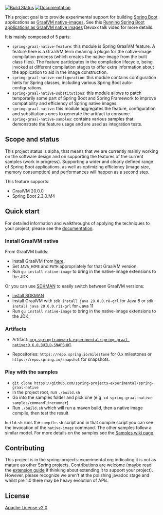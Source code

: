 [![Build Status](https://ci.spring.io/api/v1/teams/spring-graal-native/pipelines/spring-graal-native/badge)](https://ci.spring.io/teams/spring-graal-native/pipelines/spring-graal-native) [![Documentation](https://img.shields.io/badge/documentation-blue.svg)](https://repo.spring.io/libs-snapshot-local/org/springframework/experimental/spring-graal-native-docs/0.6.0.BUILD-SNAPSHOT/spring-graal-native-docs-0.6.0.BUILD-SNAPSHOT.zip!/reference/index.html)

This project goal is to provide experimental support for building [Spring Boot](https://spring.io/projects/spring-boot) applications as [GraalVM native-images](https://www.graalvm.org/docs/reference-manual/native-image/).
See this [Running Spring Boot applications as GraalVM native images](https://www.youtube.com/watch?v=3eoAxphAUIg) Devoxx talk video for more details.

It is mainly composed of 5 parts:

- `spring-graal-native-feature`: this module is Spring GraalVM feature. A feature here is a GraalVM term meaning a plugin for the native-image compilation process (which creates the native-image from the built class files). The feature participates in the compilation lifecycle, being invoked at different compilation stages to offer extra information about the application to aid in the image construction.
- `spring-graal-native-configuration`: this module contains configuration hints for Spring classes, including various Spring Boot auto-configurations.
- `spring-graal-native-substitutions`: this module allows to patch temporarily some part of Spring Boot and Spring Framework to improve compatibility and efficiency of Spring native images.
- `spring-graal-native`: this module aggregates the feature, configuration and substitutions ones to generate the artifact to consume.
- `spring-graal-native-samples`: contains various samples that demonstrate the feature usage and are used as integration tests. 

## Scope and status

This project status is alpha, that means that we are currently mainly working on the software design and on supporting the features of the current samples (work in progress).
Supporting a wider and clearly defined range of Spring Boot applications, as well as optimizing efficiency (image size, memory consumption) and performances will happen as a second step.   

This feature supports:

- GraalVM 20.0.0
- Spring Boot 2.3.0.M4

## Quick start

For detailed information and walkthroughs of applying the techniques to your project, please see the [documentation](https://repo.spring.io/libs-snapshot-local/org/springframework/experimental/spring-graal-native-docs/0.6.0.BUILD-SNAPSHOT/spring-graal-native-docs-0.6.0.BUILD-SNAPSHOT.zip!/reference/index.html).

### Install GraalVM native

From GraalVM builds:

- Install GraalVM from [here](https://github.com/graalvm/graalvm-ce-builds/releases).
- Set `JAVA_HOME` and `PATH` appropriately for that GraalVM version.
- Run `gu install native-image` to bring in the native-image extensions to the JDK.

Or you can use [SDKMAN](https://sdkman.io/) to easily switch between GraalVM versions:

- [Install SDKMAN](https://sdkman.io/install)
- Install GraalVM with `sdk install java 20.0.0.r8-grl` for Java 8 or `sdk install java 20.0.0.r11-grl` for Java 11
- Run `gu install native-image` to bring in the native-image extensions to the JDK.

### Artifacts

- Artifact: [`org.springframework.experimental:spring-graal-native:0.6.0.BUILD-SNAPSHOT`](https://repo.spring.io/snapshot/org/springframework/experimental/spring-graal-native/0.6.0.BUILD-SNAPSHOT/spring-graal-native-0.6.0.BUILD-SNAPSHOT.jar).

- Repositories: `https://repo.spring.io/milestone` for 0.x milestones or `https://repo.spring.io/snapshot` for snapshots.
 
### Play with the samples

- `git clone https://github.com/spring-projects-experimental/spring-graal-native`
- In the project root, run `./build.sh` 
- Go into the samples folder and pick one (e.g. `cd spring-graal-native-samples/commandlinerunner`)
- Run `./build.sh` which will run a maven build, then a native image compile, then test the result.

`build.sh` runs the `compile.sh` script and in that compile script you can see the invocation of the `native-image` command. The other samples follow a similar model. For more details on the samples see the [Samples wiki page](https://github.com/spring-projects-experimental/spring-graal-native/wiki/Samples).

## Contributing

This project is in the spring-projects-experimental org indicating it is not as mature as other Spring projects. Contributions are welcome (maybe read the [extension guide](https://github.com/spring-projects-experimental/spring-graal-native/wiki/ExtensionGuide) if thinking about extending it to support your project). However, please recognize we aren't at the polishing javadoc stage and whilst pre 1.0 there may be heavy evolution of APIs.


## License

[Apache License v2.0](https://www.apache.org/licenses/LICENSE-2.0)
